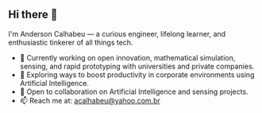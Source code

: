## Hi there 👋

I'm Anderson Calhabeu — a curious engineer, lifelong learner, and enthusiastic tinkerer of all things tech.

- 🔭 Currently working on open innovation, mathematical simulation, sensing, and rapid prototyping with universities and private companies.
- 🌱 Exploring ways to boost productivity in corporate environments using Artificial Intelligence.
- 👯 Open to collaboration on Artificial Intelligence and sensing projects.
- 📫 Reach me at: acalhabeu@yahoo.com.br
